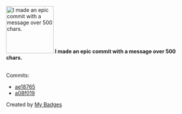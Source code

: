 <img src="https://my-badges.github.io/my-badges/epic-commit.png" alt="I made an epic commit with a message over 500 chars." title="I made an epic commit with a message over 500 chars." width="128">
<strong>I made an epic commit with a message over 500 chars.</strong>
<br><br>

Commits:

- <a href="https://github.com/Emmyfrank/commanders-rn-medica/commit/ae187650608ae19d6fd4709d6e27290e1cda9900">ae18765</a>
- <a href="https://github.com/Emmyfrank/snapchat-login/commit/a08f019c70d61c91cad499d7f8c79ece968480a1">a08f019</a>


Created by <a href="https://github.com/my-badges/my-badges">My Badges</a>